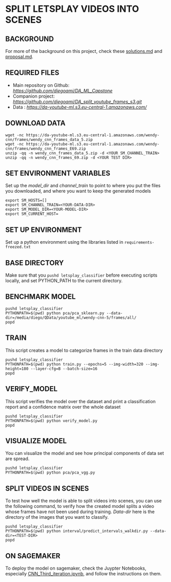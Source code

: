 # SPLIT LETSPLAY VIDEOS INTO SCENES

## BACKGROUND

For more of the background on this project, check these [solutions.md](orig_solution.md) and [proposal.md](proposal.md).


## REQUIRED FILES

* Main repository on Github: _https://github.com/diegoami/DA_ML_Capstone_
* Companion project: _https://github.com/diegoami/DA_split_youtube_frames_s3.git_
* Data : _https://da-youtube-ml.s3.eu-central-1.amazonaws.com/_


## DOWNLOAD DATA

```
wget -nc https://da-youtube-ml.s3.eu-central-1.amazonaws.com/wendy-cnn/frames/wendy_cnn_frames_data_5.zip
wget -nc https://da-youtube-ml.s3.eu-central-1.amazonaws.com/wendy-cnn/frames/wendy_cnn_frames_E69.zip
unzip -qq -n wendy_cnn_frames_data_5.zip -d <YOUR SM_CHANNEL_TRAIN>
unzip -qq -n wendy_cnn_frames_69.zip -d <YOUR TEST DIR>

```

## SET ENVIRONMENT VARIABLES

Set up the _model_dir_ and _channel_train_ to point to where you put the files you downloaded, and where you want to keep the generated models

```
export SM_HOSTS=[]
export SM_CHANNEL_TRAIN=<YOUR-DATA-DIR>
export SM_MODEL_DIR=<YOUR-MODEL-DIR>
export SM_CURRENT_HOST=
```
## SET UP ENVIRONMENT

Set up a python environment using the libraries listed in `requirements-freezed.txt`

##  BASE DIRECTORY

Make sure that you `pushd letsplay_classifier` before executing scripts locally, and set PYTHON_PATH to the current directory.

## BENCHMARK MODEL
 
```
pushd letsplay_classifier
PYTHONPATH=$(pwd) python pca/pca_sklearn.py --data-dir=/media/diego/QData/youtube_ml/wendy-cnn-5/frames/all/
popd
``` 
 

## TRAIN

This script creates a model to categorize frames in the train data directory

```
pushd letsplay_classifier
PYTHONPATH=$(pwd) python train.py --epochs=5 --img-width=320 --img-height=180 --layer-cfg=B --batch-size=16
popd
```

## VERIFY_MODEL

This script verifies the model over the dataset and print a classification report and a confidence matrix over the whole dataset

```
pushd letsplay_classifier
PYTHONPATH=$(pwd) python verify_model.py 
popd
```

## VISUALIZE MODEL

You can visualize the model and see how principal components of data set are spread.

```
pushd letsplay_classifier
PYTHONPATH=$(pwd) python pca/pca_vgg.py 
```


## SPLIT VIDEOS IN SCENES

To test how well the model is able to split videos into scenes, you can use the following command, to verify how the created model splits a video whose frames have not been used during training.
*Data-dir* here is the directory of the images that you want to classify.

```
pushd letsplay_classifier
PYTHONPATH=$(pwd) python interval/predict_intervals_walkdir.py --data-dir=<TEST-DIR>
popd
```

## ON SAGEMAKER

To deploy the model on sagemaker, check the Juypter Notebooks, especially [CNN_Third_iteration.ipynb](CNN_Third_iteration.ipynb), and follow the instructions on them.